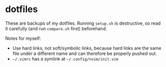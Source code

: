 # dotfiles
These are backups of my dotfiles. Running `setup.sh` is destructive, so read
it carefully (and run `compare.sh` first) beforehand.

Notes for myself:
* Use hard links, not soft/symbolic links, because hard links are the same file
  under a different name and can therefore be properly pushed out.
* `~/.vimrc` has a symlink at `~/.config/nvim/init.vim`
